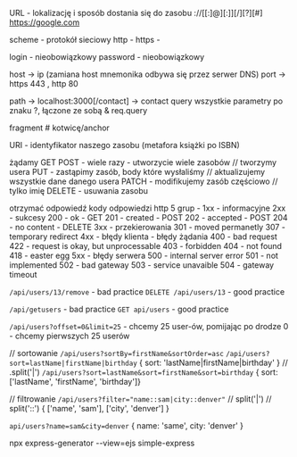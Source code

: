 URL - lokalizację i sposób dostania się do zasobu
<scheme>://[<login>[:<password>]@]<host>[:<port>]][/<path>][?<query>][#<fragment>]
https://google.com

scheme - protokół sieciowy
http - 
https - 

login - nieobowiązkowy
password - nieobowiązkowy

host -> ip (zamiana host mnemonika odbywa się przez serwer DNS)
port -> https 443 , http 80

path -> localhost:3000[/contact] -> contact
query wszystkie parametry po znaku ?, łączone ze sobą &
req.query

fragment # kotwicę/anchor

URI - identyfikator naszego zasobu (metafora książki po ISBN)


żądamy
GET
POST - wiele razy - utworzycie wiele zasobów // tworzymy usera
PUT - zastąpimy zasób, body które wysłaliśmy // aktualizujemy wszystkie dane danego usera
PATCH - modifikujemy zasób częściowo // tylko imię
DELETE - usuwania zasobu 

otrzymać odpowiedź
kody odpowiedzi http
5 grup - 
1xx - informacyjne
2xx - sukcesy
 200 - ok - GET
 201 - created - POST
 202 - accepted - POST
 204 - no content - DELETE
3xx - przekierowania
 301 - moved permanetly
 307 - temporary redirect
4xx - błędy klienta - błędy żądania
 400 - bad request
 422 - request is okay, but unprocessable
 403 - forbidden
 404 - not found
 418 - easter egg
5xx - błędy serwera
 500 - internal server error
 501 - not implemented
 502 - bad gateway
 503 - service unavaible 
 504 - gateway timeout


`/api/users/13/remove` - bad practice
`DELETE /api/users/13` - good practice

`/api/getusers` - bad practice
`GET api/users` - good practice

`/api/users?offset=0&limit=25` - chcemy 25 user-ów, pomijając po drodze 0 - chcemy pierwszych 25 userów

// sortowanie
`/api/users?sortBy=firstName&sortOrder=asc` 
`/api/users?sort=lastName|firstName|birthday`
{ sort: 'lastName|firstName|birthday' } // .split('|')
`/api/users?sort=lastName&sort=firstName&sort=birthday`
{ sort: ['lastName', 'firstName', 'birthday']}

// filtrowanie
`/api/users?filter="name::sam|city::denver"`
// split('|')
// split('::')
{
  ['name', 'sam'],
  ['city', 'denver']
}

`api/users?name=sam&city=denver`
{
    name: 'same',
    city: 'denver'
}

npx express-generator --view=ejs simple-express
